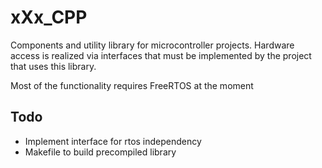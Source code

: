 # xXx_CPP

Components and utility library for microcontroller projects. Hardware access is realized via interfaces that must be implemented by the project that uses this library.

Most of the functionality requires FreeRTOS at the moment

## Todo

- Implement interface for rtos independency
- Makefile to build precompiled library
